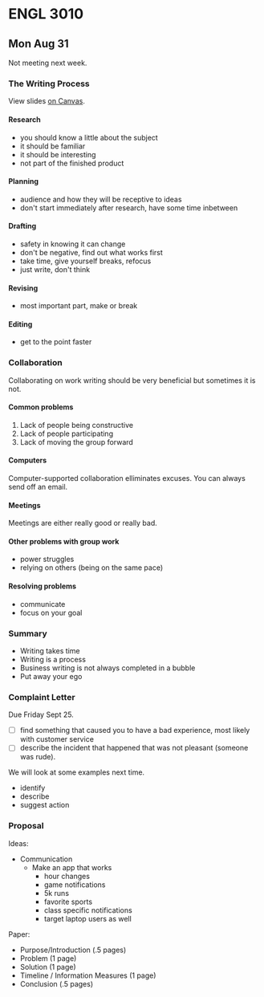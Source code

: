 # ENGL 3010

## Mon Aug 31

Not meeting next week.

### The Writing Process

View slides [on Canvas](https://dixie.instructure.com/courses/333229/files/50016096?module_item_id=3388250).

#### Research

* you should know a little about the subject
* it should be familiar
* it should be interesting
* not part of the finished product

#### Planning

* audience and how they will be receptive to ideas
* don't start immediately after research, have some time inbetween

#### Drafting

* safety in knowing it can change
* don't be negative, find out what works first
* take time, give yourself breaks, refocus
* just write, don't think

#### Revising

* most important part, make or break

#### Editing

* get to the point faster

### Collaboration

Collaborating on work writing should be very beneficial but sometimes it is not.

#### Common problems

1. Lack of people being constructive
2. Lack of people participating
3. Lack of moving the group forward

#### Computers

Computer-supported collaboration elliminates excuses. You can always send off an email.

#### Meetings

Meetings are either really good or really bad.

#### Other problems with group work

* power struggles
* relying on others (being on the same pace)

#### Resolving problems

* communicate
* focus on your goal

### Summary

* Writing takes time
* Writing is a process
* Business writing is not always completed in a bubble
* Put away your ego

### Complaint Letter

Due Friday Sept 25.

- [ ] find something that caused you to have a bad experience, most likely with customer service
- [ ] describe the incident that happened that was not pleasant (someone was rude).

We will look at some examples next time.

* identify
* describe
* suggest action

### Proposal

Ideas:

* Communication
  * Make an app that works
    * hour changes
    * game notifications
    * 5k runs
    * favorite sports
    * class specific notifications
    * target laptop users as well

Paper:

* Purpose/Introduction (.5 pages)
* Problem (1 page)
* Solution (1 page)
* Timeline / Information Measures (1 page)
* Conclusion (.5 pages)
